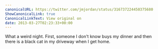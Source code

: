 ```yaml
---
canonicalURL: https://twitter.com/jmjordan/status/316737224450375680
ShowCanonicalLink: true
CanonicalLinkText: View original on
date: 2013-03-27T02:23:33+00:00
---
```

What a weird night. First, someone I don't know buys my dinner and then there is a black cat in my driveway when I get home.
